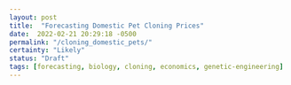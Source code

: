 ```yaml
---
layout: post
title:  "Forecasting Domestic Pet Cloning Prices"
date:  2022-02-21 20:29:18 -0500
permalink: "/cloning_domestic_pets/"
certainty: "Likely"
status: "Draft"
tags: [forecasting, biology, cloning, economics, genetic-engineering]
---
```


